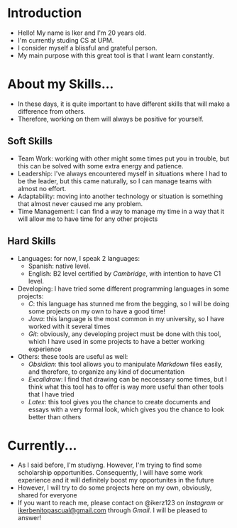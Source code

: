 # Introduction
- Hello! My name is Iker and I'm 20 years old.
- I'm currently studing CS at UPM.
- I consider myself a blissful and grateful person.
- My main purpose with this great tool is that I want learn constantly.

# About my Skills...
- In these days, it is quite important to have different skills that will make a difference from others.
- Therefore, working on them will always be positive for yourself.

## Soft Skills
- Team Work: working with other might some times put you in trouble, but this can be solved with some extra energy and patience.
- Leadership: I've always encountered myself in situations where I had to be the leader, but this came naturally, so I can manage teams with almost no effort.
- Adaptability: moving into another technology or situation is something that almost never caused me any problem.
- Time Management: I can find a way to manage my time in a way that it will allow me to have time for any other projects

## Hard Skills
- Languages: for now, I speak 2 languages:
  - Spanish: native level.
  - English: B2 level certified by _Cambridge_, with intention to have C1 level.
- Developing: I have tried some different programming languages in some projects:
  - _C_: this language has stunned me from the begging, so I will be doing some projects on my own to have a good time!
  - _Java_: this language is the most common in my university, so I have worked with it several times
  - _Git_: obviously, any developing project must be done with this tool, which I have used in some projects to have a better working experience
- Others: these tools are useful as well:
  - _Obsidian_: this tool allows you to manipulate _Markdown_ files easily, and therefore, to organize any kind of documentation
  - _Excalidraw_: I find that drawing can be neccessary some times, but I think what this tool has to offer is way more useful than other tools that I have tried
  - _Latex_: this tool gives you the chance to create documents and essays with a very formal look, which gives you the chance to look better than others
 
# Currently...
- As I said before, I'm studiyng. However, I'm trying to find some scholarship opportunities. Consequently, I will have some work experience and it will definitely boost my opportunites in the future
- However, I will try to do some projects here on my own, obviously, shared for everyone
- If you want to reach me, please contact on @ikerz123 on _Instagram_ or ikerbenitopascual@gmail.com through _Gmail_. I will be pleased to answer!
  
